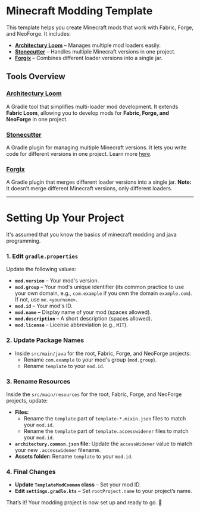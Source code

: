 # Minecraft Modding Template

This template helps you create Minecraft mods that work with Fabric, Forge, and NeoForge. It includes:
- **[Architectury Loom](https://docs.architectury.dev/loom/introduction)** – Manages multiple mod loaders easily.
- **[Stonecutter](https://stonecutter.kikugie.dev/)** – Handles multiple Minecraft versions in one project.
- **[Forgix](https://github.com/PacifistMC/Forgix)** – Combines different loader versions into a single jar.

## Tools Overview

### **[Architectury Loom](https://docs.architectury.dev/loom/introduction)**
A Gradle tool that simplifies multi-loader mod development. It extends **Fabric Loom**, allowing you to develop mods for **Fabric, Forge, and NeoForge** in one project.

### **[Stonecutter](https://stonecutter.kikugie.dev/)**
A Gradle plugin for managing multiple Minecraft versions. It lets you write code for different versions in one project. Learn more [here](https://stonecutter.kikugie.dev/stonecutter/guide/comments).

### **[Forgix](https://github.com/PacifistMC/Forgix)**
A Gradle plugin that merges different loader versions into a single jar. **Note:** It doesn’t merge different Minecraft versions, only different loaders.

---

# Setting Up Your Project

It's assumed that you know the basics of minecraft modding and java programming.

### 1. **Edit `gradle.properties`**
Update the following values:
- **`mod.version`** – Your mod's version.
- **`mod.group`** – Your mod's unique identifier (its common practice to use your own domain, e.g., `com.example` if you own the domain `example.com`). If not, use `me.<yourname>`.
- **`mod.id`** – Your mod's ID.
- **`mod.name`** – Display name of your mod (spaces allowed).
- **`mod.description`** – A short description (spaces allowed).
- **`mod.license`** – License abbreviation (e.g., `MIT`).

### 2. **Update Package Names**
- Inside `src/main/java` for the root, Fabric, Forge, and NeoForge projects:
	- Rename `com.example` to your mod's group (`mod.group`).
	- Rename `template` to your `mod.id`.

### 3. **Rename Resources**
Inside the `src/main/resources` for the root, Fabric, Forge, and NeoForge projects, update:
- **Files:** 
  - Rename the `template` part of `template-*.mixin.json` files to match your `mod.id`.
  - Rename the `template` part of `template.accesswidener` files to match your `mod.id`.
- **`architectury.common.json` file:** Update the `accessWidener` value to match your new `.accesswidener` filename.
- **Assets folder:** Rename `template` to your `mod.id`.

### 4. **Final Changes**
- **Update `TemplateModCommon` class** – Set your mod ID.
- **Edit `settings.gradle.kts`** – Set `rootProject.name` to your project’s name.

That’s it! Your modding project is now set up and ready to go. 🚀